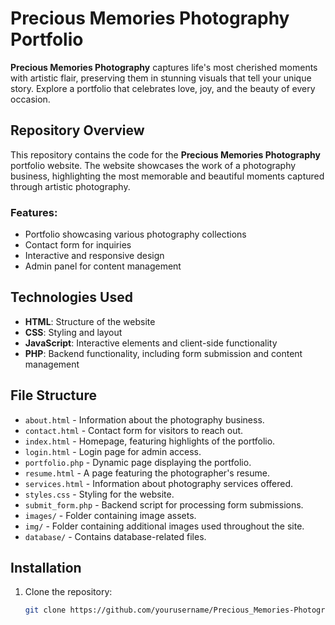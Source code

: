# Precious Memories Photography Portfolio

**Precious Memories Photography** captures life's most cherished moments with artistic flair, preserving them in stunning visuals that tell your unique story. Explore a portfolio that celebrates love, joy, and the beauty of every occasion.

## Repository Overview

This repository contains the code for the **Precious Memories Photography** portfolio website. The website showcases the work of a photography business, highlighting the most memorable and beautiful moments captured through artistic photography.

### Features:
- Portfolio showcasing various photography collections
- Contact form for inquiries
- Interactive and responsive design
- Admin panel for content management

## Technologies Used

- **HTML**: Structure of the website
- **CSS**: Styling and layout
- **JavaScript**: Interactive elements and client-side functionality
- **PHP**: Backend functionality, including form submission and content management

## File Structure

- `about.html` - Information about the photography business.
- `contact.html` - Contact form for visitors to reach out.
- `index.html` - Homepage, featuring highlights of the portfolio.
- `login.html` - Login page for admin access.
- `portfolio.php` - Dynamic page displaying the portfolio.
- `resume.html` - A page featuring the photographer's resume.
- `services.html` - Information about photography services offered.
- `styles.css` - Styling for the website.
- `submit_form.php` - Backend script for processing form submissions.
- `images/` - Folder containing image assets.
- `img/` - Folder containing additional images used throughout the site.
- `database/` - Contains database-related files.

## Installation

1. Clone the repository:
   ```bash
   git clone https://github.com/yourusername/Precious_Memories-Photography-portfolio.git
